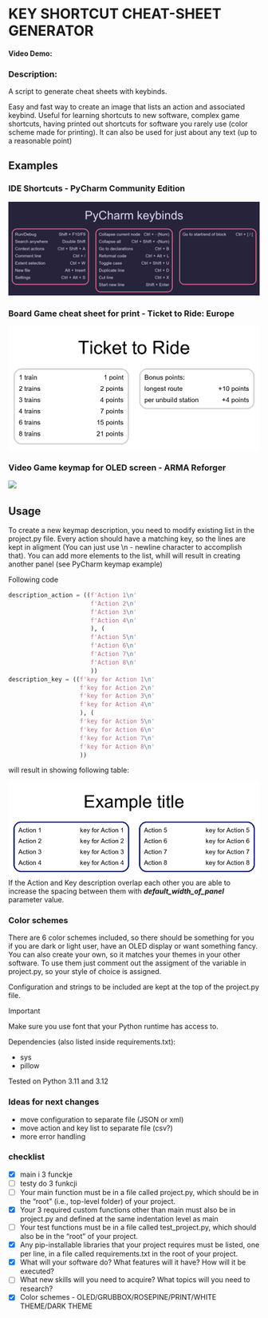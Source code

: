 # KEY SHORTCUT CHEAT-SHEET GENERATOR
#### Video Demo:  <URL HERE>
### Description:
A script to generate cheat sheets with keybinds.

Easy and fast way to create an image that lists an action and associated keybind. 
Useful for learning shortcuts to new software, complex game shortcuts, having printed out shortcuts
for software you rarely use (color scheme made for printing).
It can also be used for just about any text (up to a reasonable point)

## Examples

### IDE Shortcuts - PyCharm Community Edition
<picture><img src="PyCharm_final.png"></picture>


### Board Game cheat sheet for print - Ticket to Ride: Europe

<picture><img src="board_game_example_final.png"></picture>

### Video Game keymap for OLED screen - ARMA Reforger

<picture><img src="ARMA_final.png"></picture>

## Usage

To create a new keymap description, you need to modify existing list in 
the project.py file. Every action should have a matching key, so the lines are kept
in aligment (You can just use \n - newline character to accomplish that). 
You can add more elements to the list, whill will result in creating another
panel (see PyCharm keymap example)

Following code
```Python
description_action = ((f'Action 1\n'
                       f'Action 2\n'
                       f'Action 3\n'
                       f'Action 4\n'
                       ), (
                       f'Action 5\n'
                       f'Action 6\n'
                       f'Action 7\n'
                       f'Action 8\n'
                       ))
description_key = ((f'key for Action 1\n'
                    f'key for Action 2\n'
                    f'key for Action 3\n'
                    f'key for Action 4\n'
                    ), (
                    f'key for Action 5\n'
                    f'key for Action 6\n'
                    f'key for Action 7\n'
                    f'key for Action 8\n'
                    ))
```
will result in showing following table:

<picture><img src="Usage_Example_final.png"></picture>
If the Action and Key description overlap each other you are able to increase the spacing between them with 
***default_width_of_panel*** parameter value.

### Color schemes

There are 6 color schemes included, so there should be something for you if you 
are dark or light user, have an OLED display or want something fancy. 
You can also create your own, so it matches your themes in your other software.
To use them just comment out the assigment of the variable in project.py, 
so your style of choice is assigned.

Configuration and strings to be included are kept at the top of the project.py file.
> [!IMPORTANT] 
> Make sure you use font that your Python runtime has access to.

Dependencies (also listed inside requirements.txt):
- sys
- pillow

Tested on Python 3.11 and 3.12

### Ideas for next changes

- move configuration to separate file (JSON or xml)
- move action and key list to separate file (csv?)
- more error handling

### checklist
- [x] main i 3 funckje
- [ ] testy do 3 funkcji
- [ ] Your main function must be in a file called project.py, which should be in the “root” (i.e., top-level folder) of your project.
- [x] Your 3 required custom functions other than main must also be in project.py and defined at the same indentation level as main
- [ ] Your test functions must be in a file called test_project.py, which should also be in the “root” of your project.
- [x] Any pip-installable libraries that your project requires must be listed, one per line, in a file called requirements.txt in the root of your project.
- [x] What will your software do? What features will it have? How will it be executed?
- [ ] What new skills will you need to acquire? What topics will you need to research?
- [x] Color schemes - OLED/GRUBBOX/ROSEPINE/PRINT/WHITE THEME/DARK THEME